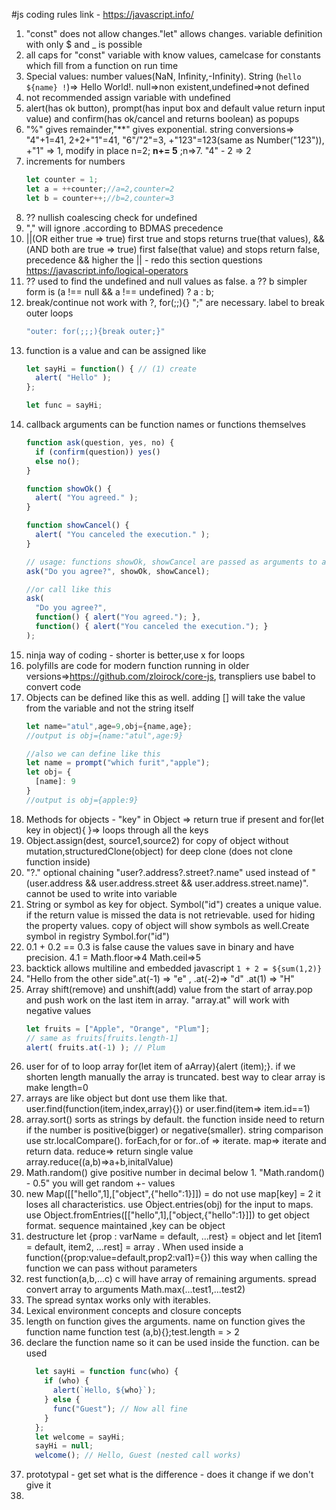 #js coding rules
link - https://javascript.info/
1. "const" does not allow changes."let" allows changes. variable definition with only $ and _ is possible
2. all caps for "const" variable with know values, camelcase for constants which fill from a function on run time
3. Special values:  number values(NaN, Infinity,-Infinity). String (`hello ${name} !`)=> Hello World!. null=>non existent,undefined=>not defined
3. not recommended assign variable with undefined
4. alert(has ok button), prompt(has input box and default value return input value) and confirm(has ok/cancel and returns boolean) as popups
5. "%" gives remainder,"**" gives exponential. string conversions=> "4"+1=41, 2+2+"1"=41, "6"/"2"=3, +"123"=123(same as Number("123")), +"1" => 1, modify in place n=2; **n+= 5** ;n=>7.  "4" - 2 => 2
1. increments for numbers
    ```javascript
    let counter = 1;
    let a = ++counter;//a=2,counter=2
    let b = counter++;//b=2,counter=3
    ```
1. ?? nullish coalescing check for undefined
6. "," will ignore .according to BDMAS precedence
7. ||(OR either true => true) first true and stops returns true(that values), &&(AND both are true => true) first false(that value) and stops return false, precedence && higher the || - redo this section questions https://javascript.info/logical-operators
1. ?? used to find the undefined and null values as false. a ?? b simpler form is (a !== null && a !== undefined) ? a : b;
8. break/continue not work with ?, for(;;){} ";" are necessary. label to break outer loops
    ```javascript
    "outer: for(;;;){break outer;}"
    ```
9. function is a value and can be assigned like
    ```javascript
    let sayHi = function() { // (1) create
      alert( "Hello" );
    };

    let func = sayHi;
    ```
10. callback arguments can be function names or functions themselves
    ```javascript
    function ask(question, yes, no) {
      if (confirm(question)) yes()
      else no();
    }

    function showOk() {
      alert( "You agreed." );
    }

    function showCancel() {
      alert( "You canceled the execution." );
    }

    // usage: functions showOk, showCancel are passed as arguments to ask
    ask("Do you agree?", showOk, showCancel);

    //or call like this
    ask(
      "Do you agree?",
      function() { alert("You agreed."); },
      function() { alert("You canceled the execution."); }
    );
    ```
11. ninja way of coding - shorter is better,use x for loops
12. polyfills are code for modern function running in older versions=>https://github.com/zloirock/core-js, transpliers use babel to convert code
13. Objects can be defined like this as well. adding [] will take the value from the variable and not the string itself
    ```javascript
    let name="atul",age=9,obj={name,age};
    //output is obj={name:"atul",age:9}

    //also we can define like this
    let name = prompt("which furit","apple");
    let obj= {
      [name]: 9
    }
    //output is obj={apple:9}
    ```
14. Methods for objects - "key" in Object => return true if present and for(let key in object){ }=> loops through all the keys
15. Object.assign(dest, source1,source2) for copy of object without mutation,structuredClone(object) for deep clone (does not clone function inside)
16. "?." optional chaining "user?.address?.street?.name" used instead of "(user.address && user.address.street && user.address.street.name)". cannot be used to write into variable
17. String or symbol as key for object. Symbol("id") creates a unique value. if the return value is missed the data is not retrievable. used for hiding the property values. copy of object will show symbols as well.Create symbol in registry Symbol.for("id")
18. 0.1 + 0.2 == 0.3 is false cause the values save in binary and have precision. 4.1 =  Math.floor=>4 Math.ceil=>5
19. backtick allows multiline and embedded javascript `1 + 2 = ${sum(1,2)}`
20. "Hello from the other side".at(-1) => "e" , .at(-2)=> "d"  .at(1) => "H"
21. Array shift(remove) and unshift(add) value from the start of array.pop and push work on the last item in array. "array.at" will work with negative values
    ```javascript
    let fruits = ["Apple", "Orange", "Plum"];
    // same as fruits[fruits.length-1]
    alert( fruits.at(-1) ); // Plum
    ```
22. user for of to loop array for(let item of aArray){alert (item);}. if we shorten length manually the array is truncated. best way to clear array is make length=0
23. arrays are like object but dont use them like that. user.find(function(item,index,array){}) or user.find(item=> item.id==1)
24. array.sort() sorts as strings by default. the function inside need to return if the number is positive(bigger) or negative(smaller). string comparison use str.localCompare(). forEach,for or for..of => iterate. map=> iterate and return data. reduce=> return single value array.reduce((a,b)=>a+b,initalValue)
25. Math.random() give positive number in decimal below 1. "Math.random() - 0.5" you will get random +- values
26. new Map([["hello",1],["object",{"hello":1}]]) = do not use map[key] = 2 it loses all characteristics. use Object.entries(obj) for the input to maps. use Object.fromEntries([["hello",1],["object,{"hello":1}]]) to get object format. sequence maintained ,key can be object
27. destructure let {prop : varName = default, ...rest} = object and let [item1 = default, item2, ...rest] = array . When used inside a function({prop:value=default,prop2:val1}={}) this way when calling the function we can pass without parameters
28. rest function(a,b,...c) c will have array of remaining arguments. spread convert array to arguments Math.max(...test1,...test2)
29. The spread syntax works only with iterables.
30. Lexical environment concepts and closure concepts
31. length on function gives the arguments. name on function gives the function name
function test (a,b){};test.length = > 2
32. declare the function name so it can be used inside the function. can be used
    ```javascript
      let sayHi = function func(who) {
        if (who) {
          alert(`Hello, ${who}`);
        } else {
          func("Guest"); // Now all fine
        }
      };
      let welcome = sayHi;
      sayHi = null;
      welcome(); // Hello, Guest (nested call works)
    ```
33. prototypal - get set what is the difference - does it change if we don't give it
34. 